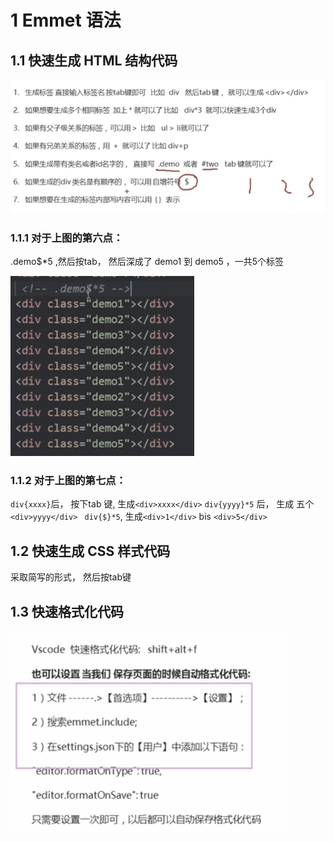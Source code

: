 # 1 Emmet 语法

## 1.1 快速生成 HTML 结构代码

![](Image/Chapter1_Css简介_003_emmet语法_1.png)

### 1.1.1 对于上图的第六点：

.demo$*5 ,然后按tab， 然后深成了 demo1 到 demo5 ，一共5个标签

![](Image/Chapter1_Css简介_003_emmet语法_2.png)

### 1.1.2 对于上图的第七点：
`div{xxxx}`后，  按下tab 键, 生成`<div>xxxx</div>`
`div{yyyy}*5` 后， 生成 五个 `<div>yyyy</div> `
`div{$}*5`, 生成`<div>1</div>`  bis `<div>5</div>` 

## 1.2 快速生成 CSS 样式代码

采取简写的形式， 然后按tab键

## 1.3 快速格式化代码

![](Image/Chapter1_Css简介_005_emmet语法_快速格式化代码.png)
